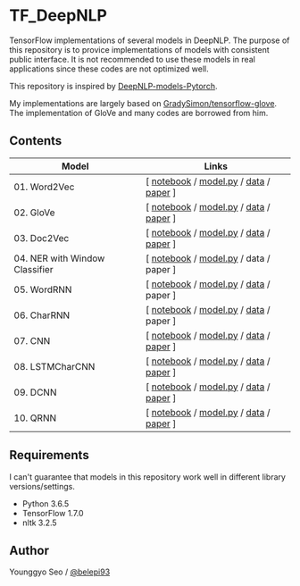 # TF_DeepNLP

TensorFlow implementations of several models in DeepNLP. The purpose of this repository is to provice implementations of models with consistent public interface. It is not recommended to use these models in real applications since these codes are not optimized well.

This repository is inspired by [DeepNLP-models-Pytorch](https://github.com/DSKSD/DeepNLP-models-Pytorch).

My implementations are largely based on [GradySimon/tensorflow-glove](https://github.com/GradySimon/tensorflow-glove). The implementation of GloVe and many codes are borrowed from him.

## Contents
|Model                                    |Links                                  |
|-----------------------------------------|---------------------------------------|
|01. Word2Vec                  |[ [notebook](https://nbviewer.jupyter.org/github/belepi93/TF_DeepNLP/blob/master/01.Word2Vec.ipynb) / [model.py](https://github.com/belepi93/TF_DeepNLP/blob/master/models/Word2Vec.py) / [data](https://www.kaggle.com/snap/amazon-fine-food-reviews) / [paper](https://papers.nips.cc/paper/5021-distributed-representations-of-words-and-phrases-and-their-compositionality.pdf)  ]|
|02. GloVe                     |[ [notebook](https://nbviewer.jupyter.org/github/belepi93/TF_DeepNLP/blob/master/02.GloVe.ipynb) / [model.py](https://github.com/belepi93/TF_DeepNLP/blob/master/models/GloVe.py) / [data](https://www.kaggle.com/snap/amazon-fine-food-reviews) / [paper](https://www.aclweb.org/anthology/D14-1162) ]|
|03. Doc2Vec                   |[ [notebook](https://nbviewer.jupyter.org/github/belepi93/TF_DeepNLP/blob/master/03.Doc2Vec.ipynb) / [model.py](https://github.com/belepi93/TF_DeepNLP/blob/master/models/Doc2Vec.py) / [data](https://www.kaggle.com/snap/amazon-fine-food-reviews) / [paper](https://arxiv.org/pdf/1405.4053.pdf) ]|
|04. NER with Window Classifier        |[ [notebook](https://nbviewer.jupyter.org/github/belepi93/TF_DeepNLP/blob/master/04.NER_WC.ipynb) / [model.py](https://github.com/belepi93/TF_DeepNLP/blob/master/models/WindowClassifier.py) / data / paper ]|
|05. WordRNN        |[ [notebook](https://nbviewer.jupyter.org/github/belepi93/TF_DeepNLP/blob/master/05.WordRNN.ipynb) / [model.py](https://github.com/belepi93/TF_DeepNLP/blob/master/models/WordRNN.py) / [data](http://www.fit.vutbr.cz/~imikolov/rnnlm/simple-examples.tgz) / paper ]|
|06. CharRNN        |[ [notebook](https://nbviewer.jupyter.org/github/belepi93/TF_DeepNLP/blob/master/06.CharRNN.ipynb) / [model.py](https://github.com/belepi93/TF_DeepNLP/blob/master/models/CharRNN.py) / [data](http://www.fit.vutbr.cz/~imikolov/rnnlm/simple-examples.tgz) / paper ]|
|07. CNN            |[ [notebook](https://nbviewer.jupyter.org/github/belepi93/TF_DeepNLP/blob/master/07.CNN.ipynb) / [model.py](https://github.com/belepi93/TF_DeepNLP/blob/master/models/CNN.py) / [data](https://github.com/harvardnlp/sent-conv-torch) / [paper](https://arxiv.org/abs/1408.5882) ]|
|08. LSTMCharCNN    |[ [notebook](https://nbviewer.jupyter.org/github/belepi93/TF_DeepNLP/blob/master/08.LSTMCharCNN.ipynb) / [model.py](https://github.com/belepi93/TF_DeepNLP/blob/master/models/LSTMCharCNN.py) / [data](https://bothameister.github.io/) / [paper](https://arxiv.org/abs/1508.06615) ]|
|09. DCNN   |[ [notebook](https://nbviewer.jupyter.org/github/belepi93/TF_DeepNLP/blob/master/09.DCNN.ipynb) / [model.py](https://github.com/belepi93/TF_DeepNLP/blob/master/models/DCNN.py) / [data](https://github.com/harvardnlp/sent-conv-torch) / [paper](https://arxiv.org/abs/1404.2188) ]|
|10. QRNN   |[ [notebook](https://nbviewer.jupyter.org/github/belepi93/TF_DeepNLP/blob/master/10.QRNN.ipynb) / [model.py](https://github.com/belepi93/TF_DeepNLP/blob/master/models/QRNN.py) / [data](https://github.com/harvardnlp/sent-conv-torch) / [paper](https://arxiv.org/abs/1611.01576) ]|




## Requirements
I can't guarantee that models in this repository work well in different library versions/settings.
- Python 3.6.5
- TensorFlow 1.7.0
- nltk 3.2.5

## Author
Younggyo Seo / [@belepi93](https://github.com/belepi93)
